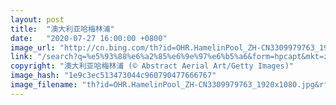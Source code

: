 ```yaml
---
layout: post
title:  "澳大利亚哈梅林浦"
date:   "2020-07-27 16:00:00 +0800"
image_url: "http://cn.bing.com/th?id=OHR.HamelinPool_ZH-CN3309979763_1920x1080.jpg&rf=LaDigue_1920x1080.jpg&pid=hp"
link: "/search?q=%e5%93%88%e6%a2%85%e6%9e%97%e6%b5%a6&form=hpcapt&mkt=zh-cn"
copyright: "澳大利亚哈梅林浦 (© Abstract Aerial Art/Getty Images)"
image_hash: "1e9c3ec513473044c960790477666767"
image_filename: "th?id=OHR.HamelinPool_ZH-CN3309979763_1920x1080.jpg&rf=LaDigue_1920x1080.jpg&pid=hp"
---
```

